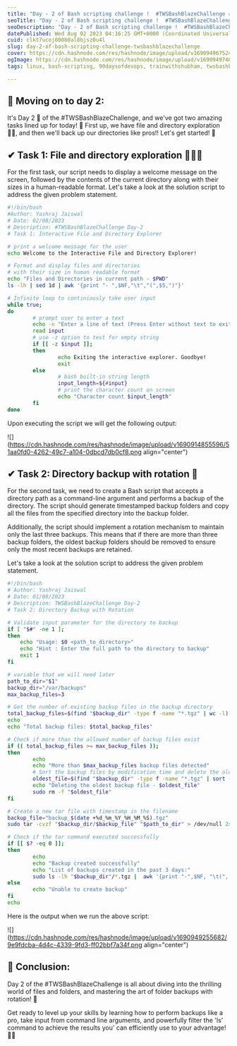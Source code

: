 ```yaml
---
title: "Day - 2 of Bash scripting challenge !  #TWSBashBlazeChallenge 🔥🔥"
seoTitle: "Day - 2 of Bash scripting challenge !  #TWSBashBlazeChallenge 🔥🔥"
seoDescription: "Day - 2 of Bash scripting challenge !  #TWSBashBlazeChallenge 🔥🔥"
datePublished: Wed Aug 02 2023 04:16:25 GMT+0000 (Coordinated Universal Time)
cuid: clkt7ucoj000b0al8bjsz0u4l
slug: day-2-of-bash-scripting-challenge-twsbashblazechallenge
cover: https://cdn.hashnode.com/res/hashnode/image/upload/v1690949675246/10ed5bda-3cce-4385-8db2-56f51a692d55.png
ogImage: https://cdn.hashnode.com/res/hashnode/image/upload/v1690949740207/2e1ce8b4-4750-4892-94af-a02ac7643ca0.png
tags: linux, bash-scripting, 90daysofdevops, trainwithshubham, twsbashblazechallenge-trainwithshubham

---
```


## 📍 Moving on to day 2:

It's Day 2 🎉 of the #TWSBashBlazeChallenge, and we've got two amazing tasks lined up for today! 🤩 First up, we have file and directory exploration 🕵️‍♀️, and then we'll back up our directories like pros!! Let's get started! 🚀

## ✔ Task 1: File and directory exploration 📂🕵️‍♀️

For the first task, our script needs to display a welcome message on the screen, followed by the contents of the current directory along with their sizes in a human-readable format. Let's take a look at the solution script to address the given problem statement.

```bash
#!/bin/bash
#Author: Yashraj Jaiswal
# Date: 02/08/2023
# Description: #TWSBashBlazeChallenge Day-2
# Task 1: Interactive File and Directory Explorer

# print a welcome message for the user
echo Welcome to the Interactive File and Directory Explorer!

# Format and display files and directories 
# with their size in human readable format
echo "Files and Directories in current path - $PWD"
ls -lh | sed 1d | awk '{print "- ",$NF,"\t","(",$5,")"}'

# Infinite loop to continiously take user input
while true;
do
        # prompt user to enter a text
        echo -n "Enter a line of text (Press Enter without text to exit)"
        read input
        # use -z option to test for empty string
        if [[ -z $input ]];
        then
                echo Exiting the interactive explorer. Goodbye!
                exit
        else
                # bash built-in string length
                input_length=${#input}
                # print the character count on screen
                echo "Character count $input_length"
        fi
done
```

Upon executing the script we will get the following output:

![](https://cdn.hashnode.com/res/hashnode/image/upload/v1690914855596/51aa0fd0-4262-49c7-a104-0dbcd7db0cf8.png align="center")

## ✔ Task 2: Directory backup with rotation 🔄

For the second task, we need to create a Bash script that accepts a directory path as a command-line argument and performs a backup of the directory. The script should generate timestamped backup folders and copy all the files from the specified directory into the backup folder.

Additionally, the script should implement a rotation mechanism to maintain only the last three backups. This means that if there are more than three backup folders, the oldest backup folders should be removed to ensure only the most recent backups are retained.

Let's take a look at the solution script to address the given problem statement.

```bash
#!/bin/bash
# Author: Yashraj Jaiswal
# Date: 01/08/2023
# Description: TWSBashBlazeChallenge Day-2
# Task 2: Directory Backup with Rotation

# Validate input parameter for the directory to backup
if [ "$#" -ne 1 ]; 
then
    echo "Usage: $0 <path_to_directory>"
    echo "Hint : Enter the full path to the directory to backup"
    exit 1
fi

# variable that we will need later 
path_to_dir="$1"
backup_dir="/var/backups"
max_backup_files=3

# Get the number of existing backup files in the backup directory
total_backup_files=$(find "$backup_dir" -type f -name "*.tgz" | wc -l)
echo
echo "Total backup files: $total_backup_files"

# Check if more than the allowed number of backup files exist
if (( total_backup_files >= max_backup_files )); 
then
        echo
        echo "More than $max_backup_files backup files detected"
        # Sort the backup files by modification time and delete the oldest one
        oldest_file=$(find "$backup_dir" -type f -name "*.tgz" | sort -r | tail -n 1)
        echo "Deleting the oldest backup file - $oldest_file"
        sudo rm -f "$oldest_file"
fi

# Create a new tar file with timestamp in the filename
backup_file="backup_$(date +%d_%m_%Y_%H_%M_%S).tgz"
sudo tar -cvzf "$backup_dir/$backup_file" "$path_to_dir" > /dev/null 2>&1

# Check if the tar command executed successfully
if [[ $? -eq 0 ]]; 
then
        echo
        echo "Backup created successfully"
        echo "List of backups created in the past 3 days:"
        sudo ls -lh "$backup_dir"/*.tgz |  awk '{print "-",$NF, "\t(", $5, ")"}'
else
        echo "Unable to create backup"
fi
echo
```

Here is the output when we run the above script:

![](https://cdn.hashnode.com/res/hashnode/image/upload/v1690949255682/9e9fdcba-4d4c-4339-9fd3-ff02bbf7a34f.png align="center")

## 📍 Conclusion:

Day 2 of the #TWSBashBlazeChallenge is all about diving into the thrilling world of files and folders, and mastering the art of folder backups with rotation! 🎉

Get ready to level up your skills by learning how to perform backups like a pro, take input from command line arguments, and powerfully filter the 'ls' command to achieve the results you' can efficiently use to your advantage! 💪🚀